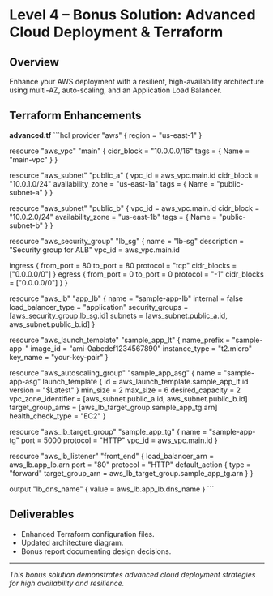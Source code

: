 # Level 4 – Bonus Solution: Advanced Cloud Deployment & Terraform

## Overview
Enhance your AWS deployment with a resilient, high-availability architecture using multi-AZ, auto-scaling, and an Application Load Balancer.

## Terraform Enhancements

**advanced.tf**
\`\`\`hcl
provider "aws" {
  region = "us-east-1"
}

resource "aws_vpc" "main" {
  cidr_block = "10.0.0.0/16"
  tags = { Name = "main-vpc" }
}

resource "aws_subnet" "public_a" {
  vpc_id            = aws_vpc.main.id
  cidr_block        = "10.0.1.0/24"
  availability_zone = "us-east-1a"
  tags = { Name = "public-subnet-a" }
}

resource "aws_subnet" "public_b" {
  vpc_id            = aws_vpc.main.id
  cidr_block        = "10.0.2.0/24"
  availability_zone = "us-east-1b"
  tags = { Name = "public-subnet-b" }
}

resource "aws_security_group" "lb_sg" {
  name        = "lb-sg"
  description = "Security group for ALB"
  vpc_id      = aws_vpc.main.id

  ingress {
    from_port   = 80
    to_port     = 80
    protocol    = "tcp"
    cidr_blocks = ["0.0.0.0/0"]
  }
  egress {
    from_port   = 0
    to_port     = 0
    protocol    = "-1"
    cidr_blocks = ["0.0.0.0/0"]
  }
}

resource "aws_lb" "app_lb" {
  name               = "sample-app-lb"
  internal           = false
  load_balancer_type = "application"
  security_groups    = [aws_security_group.lb_sg.id]
  subnets            = [aws_subnet.public_a.id, aws_subnet.public_b.id]
}

resource "aws_launch_template" "sample_app_lt" {
  name_prefix   = "sample-app-"
  image_id      = "ami-0abcdef1234567890"
  instance_type = "t2.micro"
  key_name      = "your-key-pair"
}

resource "aws_autoscaling_group" "sample_app_asg" {
  name                      = "sample-app-asg"
  launch_template {
    id      = aws_launch_template.sample_app_lt.id
    version = "$Latest"
  }
  min_size                  = 2
  max_size                  = 6
  desired_capacity          = 2
  vpc_zone_identifier       = [aws_subnet.public_a.id, aws_subnet.public_b.id]
  target_group_arns         = [aws_lb_target_group.sample_app_tg.arn]
  health_check_type         = "EC2"
}

resource "aws_lb_target_group" "sample_app_tg" {
  name     = "sample-app-tg"
  port     = 5000
  protocol = "HTTP"
  vpc_id   = aws_vpc.main.id
}

resource "aws_lb_listener" "front_end" {
  load_balancer_arn = aws_lb.app_lb.arn
  port              = "80"
  protocol          = "HTTP"
  default_action {
    type             = "forward"
    target_group_arn = aws_lb_target_group.sample_app_tg.arn
  }
}

output "lb_dns_name" {
  value = aws_lb.app_lb.dns_name
}
\`\`\`

## Deliverables
- Enhanced Terraform configuration files.
- Updated architecture diagram.
- Bonus report documenting design decisions.

---

*This bonus solution demonstrates advanced cloud deployment strategies for high availability and resilience.*
